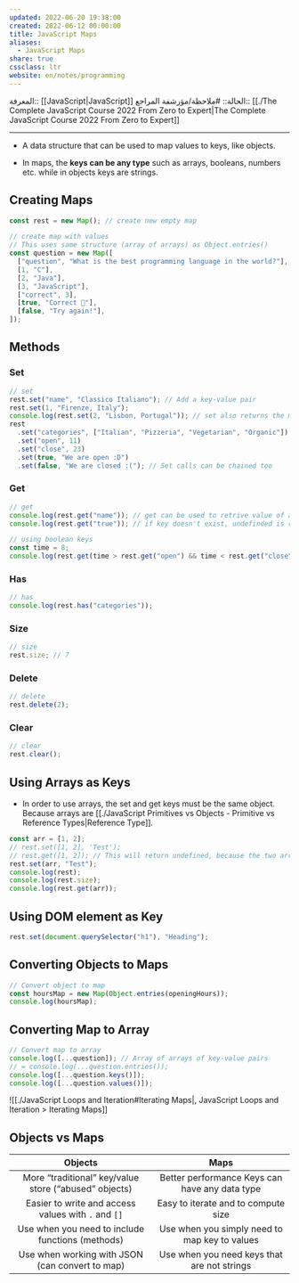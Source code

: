 ```yaml
---
updated: 2022-06-20 19:38:00
created: 2022-06-12 00:00:00
title: JavaScript Maps
aliases:
  - JavaScript Maps
share: true
cssclass: ltr
website: en/notes/programming
---
```


المعرفة:: [[JavaScript|JavaScript]]
الحالة:: #ملاحظة/مؤرشفة
المراجع:: [[./The Complete JavaScript Course 2022 From Zero to Expert|The Complete JavaScript Course 2022 From Zero to Expert]]

---

- A data structure that can be used to map values to keys, like objects.

- In maps, the **keys can be any type** such as arrays, booleans, numbers etc. while in objects keys are strings.

## Creating Maps

```js
const rest = new Map(); // create new empty map

// create map with values
// This uses same structure (array of arrays) as Object.entries()
const question = new Map([
  ["question", "What is the best programming language in the world?"],
  [1, "C"],
  [2, "Java"],
  [3, "JavaScript"],
  ["correct", 3],
  [true, "Correct 🎉"],
  [false, "Try again!"],
]);
```

## Methods

### Set

```js
// set
rest.set("name", "Classico Italiano"); // Add a key-value pair
rest.set(1, "Firenze, Italy");
console.log(rest.set(2, "Lisbon, Portugal")); // set also returns the map after adding item
rest
  .set("categories", ["Italian", "Pizzeria", "Vegetarian", "Organic"])
  .set("open", 11)
  .set("close", 23)
  .set(true, "We are open :D")
  .set(false, "We are closed :("); // Set calls can be chained too
```

### Get

```js
// get
console.log(rest.get("name")); // get can be used to retrive value of a key
console.log(rest.get("true")); // if key doesn't exist, undefinded is returned

// using boolean keys
const time = 8;
console.log(rest.get(time > rest.get("open") && time < rest.get("close"))); // rest.get(8 > 11 && 8 < 23) -> We are closed :(
```

### Has

```js
// has
console.log(rest.has("categories"));
```

### Size

```js
// size
rest.size; // 7
```

### Delete

```js
// delete
rest.delete(2);
```

### Clear

```js
// clear
rest.clear();
```

## Using Arrays as Keys

- In order to use arrays, the set and get keys must be the same object. Because arrays are [[./JavaScript Primitives vs Objects - Primitive vs Reference Types|Reference Type]].

```js
const arr = [1, 2];
// rest.set([1, 2], 'Test');
// rest.get([1, 2]); // This will return undefined, because the two arrays are different in the heap.
rest.set(arr, "Test");
console.log(rest);
console.log(rest.size);
console.log(rest.get(arr));
```

## Using DOM element as Key

```js
rest.set(document.querySelector("h1"), "Heading");
```

## Converting Objects to Maps

```js
// Convert object to map
const hoursMap = new Map(Object.entries(openingHours));
console.log(hoursMap);
```

## Converting Map to Array

```js
// Convert map to array
console.log([...question]); // Array of arrays of key-value pairs
// = console.log(...question.entries());
console.log([...question.keys()]);
console.log([...question.values()]);
```

![[./JavaScript Loops and Iteration#Iterating Maps|, JavaScript Loops and Iteration > Iterating Maps]]

## Objects vs Maps

|                      **Objects**                      |                    **Maps**                    |
| :---------------------------------------------------: | :--------------------------------------------: |
| More “traditional” key/value store (“abused” objects) | Better performance Keys can have any data type |
|  Easier to write and access values with `.` and `[]`  |      Easy to iterate and to compute size       |
|   Use when you need to include functions (methods)    | Use when you simply need to map key to values  |
|    Use when working with JSON (can convert to map)    |  Use when you need keys that are not strings   |
